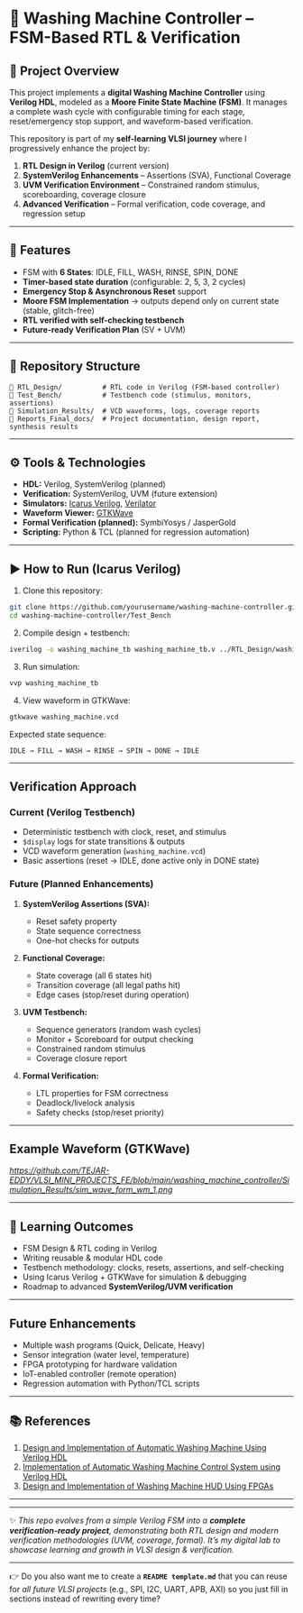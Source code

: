 

# 🧺 Washing Machine Controller – FSM-Based RTL & Verification


## 📖 Project Overview

This project implements a **digital Washing Machine Controller** using **Verilog HDL**, modeled as a **Moore Finite State Machine (FSM)**.
It manages a complete wash cycle with configurable timing for each stage, reset/emergency stop support, and waveform-based verification.

This repository is part of my **self-learning VLSI journey** where I progressively enhance the project by:

1. **RTL Design in Verilog** (current version)
2. **SystemVerilog Enhancements** – Assertions (SVA), Functional Coverage
3. **UVM Verification Environment** – Constrained random stimulus, scoreboarding, coverage closure
4. **Advanced Verification** – Formal verification, code coverage, and regression setup

---

## 🔑 Features

* FSM with **6 States**: IDLE, FILL, WASH, RINSE, SPIN, DONE
* **Timer-based state duration** (configurable: 2, 5, 3, 2 cycles)
* **Emergency Stop & Asynchronous Reset** support
* **Moore FSM Implementation** → outputs depend only on current state (stable, glitch-free)
* **RTL verified with self-checking testbench**
* **Future-ready Verification Plan** (SV + UVM)

---

## 📂 Repository Structure

```
📁 RTL_Design/          # RTL code in Verilog (FSM-based controller)
📁 Test_Bench/          # Testbench code (stimulus, monitors, assertions)
📁 Simulation_Results/  # VCD waveforms, logs, coverage reports
📁 Reports_Final_docs/  # Project documentation, design report, synthesis results

```

---

## ⚙️ Tools & Technologies

* **HDL:** Verilog, SystemVerilog (planned)
* **Verification:** SystemVerilog, UVM (future extension)
* **Simulators:** [Icarus Verilog](https://steveicarus.github.io/iverilog/), [Verilator](https://www.veripool.org/verilator/)
* **Waveform Viewer:** [GTKWave](http://gtkwave.sourceforge.net/)
* **Formal Verification (planned):** SymbiYosys / JasperGold
* **Scripting:** Python & TCL (planned for regression automation)

---

## ▶️ How to Run (Icarus Verilog)

1. Clone this repository:

```bash
git clone https://github.com/yourusername/washing-machine-controller.git
cd washing-machine-controller/Test_Bench
```

2. Compile design + testbench:

```bash
iverilog -o washing_machine_tb washing_machine_tb.v ../RTL_Design/washing_machine_controller.v
```

3. Run simulation:

```bash
vvp washing_machine_tb
```

4. View waveform in GTKWave:

```bash
gtkwave washing_machine.vcd
```

 Expected state sequence:

```
IDLE → FILL → WASH → RINSE → SPIN → DONE → IDLE
```

---

## Verification Approach

###  Current (Verilog Testbench)

* Deterministic testbench with clock, reset, and stimulus
* `$display` logs for state transitions & outputs
* VCD waveform generation (`washing_machine.vcd`)
* Basic assertions (reset → IDLE, done active only in DONE state)

###  Future (Planned Enhancements)

1. **SystemVerilog Assertions (SVA):**

   * Reset safety property
   * State sequence correctness
   * One-hot checks for outputs

2. **Functional Coverage:**

   * State coverage (all 6 states hit)
   * Transition coverage (all legal paths hit)
   * Edge cases (stop/reset during operation)

3. **UVM Testbench:**

   * Sequence generators (random wash cycles)
   * Monitor + Scoreboard for output checking
   * Constrained random stimulus
   * Coverage closure report

4. **Formal Verification:**

   * LTL properties for FSM correctness
   * Deadlock/livelock analysis
   * Safety checks (stop/reset priority)

---

## Example Waveform (GTKWave)

*https://github.com/TEJAR-EDDY/VLSI_MINI_PROJECTS_FE/blob/main/washing_machine_controller/Simulation_Results/sim_wave_form_wm_1.png*

---

## 📝 Learning Outcomes

* FSM Design & RTL coding in Verilog
* Writing reusable & modular HDL code
* Testbench methodology: clocks, resets, assertions, and self-checking
* Using Icarus Verilog + GTKWave for simulation & debugging
* Roadmap to advanced **SystemVerilog/UVM verification**

---

##  Future Enhancements

* Multiple wash programs (Quick, Delicate, Heavy)
* Sensor integration (water level, temperature)
* FPGA prototyping for hardware validation
* IoT-enabled controller (remote operation)
* Regression automation with Python/TCL scripts

---

## 📚 References

1. [Design and Implementation of Automatic Washing Machine Using Verilog HDL](https://eudoxuspress.com/index.php/pub/article/download/2634/1851/5027?utm_source=chatgpt.com)
2. [Implementation of Automatic Washing Machine Control System using Verilog HDL](https://www.jetir.org/view?paper=JETIR2503956&utm_source=chatgpt.com)
3. [Design and Implementation of Washing Machine HUD Using FPGAs](https://arxiv.org/abs/2506.11287?utm_source=chatgpt.com)

---

---

✨ *This repo evolves from a simple Verilog FSM into a **complete verification-ready project**, demonstrating both RTL design and modern verification methodologies (UVM, coverage, formal). It’s my digital lab to showcase learning and growth in VLSI design & verification.*

---

👉 Do you also want me to create a **`README template.md`** that you can reuse for *all future VLSI projects* (e.g., SPI, I2C, UART, APB, AXI) so you just fill in sections instead of rewriting every time?

